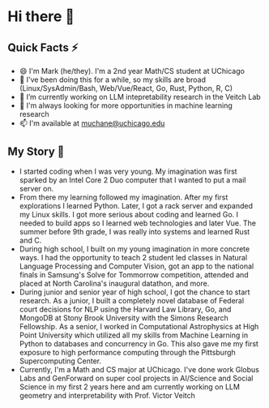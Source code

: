 # Hi there 👋
## Quick Facts ⚡
- 😄 I'm Mark (he/they). I'm a 2nd year Math/CS student at UChicago
- 🌱 I've been doing this for a while, so my skills are broad (Linux/SysAdmin/Bash, Web/Vue/React, Go, Rust, Python, R, C)
- 🔭 I’m currently working on LLM intepretability research in the Veitch Lab
- 👯 I'm always looking for more opportunities in machine learning research
- 📫 I'm available at muchane@uchicago.edu
## My Story 💬
- I started coding when I was very young. My imagination was first sparked by an Intel Core 2 Duo computer that I wanted to put a mail server on.
- From there my learning followed my imagination. After my first explorations I learned Python. Later, I got a rack server and expanded my Linux skills. I got more serious about coding and learned Go. I needed to build apps so I learned web technologies and later Vue. The summer before 9th grade, I was really into systems and learned Rust and C.
- During high school, I built on my young imagination in more concrete ways. I had the opportunity to teach 2 student led classes in Natural Language Processing and Computer Vision, got an app to the national finals in Samsung's Solve for Tommorrow competition, attended and placed at North Carolina's inaugural datathon, and more.
- During junior and senior year of high school, I got the chance to start research. As a junior, I built a completely novel database of Federal court decisions for NLP using the Harvard Law Library, Go, and MongoDB at Stony Brook University with the Simons Research Fellowship. As a senior, I worked in Computational Astrophysics at High Point University which utilized all my skills from Machine Learning in Python to databases and concurrency in Go. This also gave me my first exposure to high performance computing through the Pittsburgh Supercomputing Center.
- Currently, I'm a Math and CS major at UChicago. I've done work Globus Labs and GenForward on super cool projects in AI/Science and Social Science in my first 2 years here and am currently working on LLM geometry and interpretability with Prof. Victor Veitch 
<!--
**muchanem/muchanem** is a ✨ _special_ ✨ repository because its `README.md` (this file) appears on your GitHub profile.

Here are some ideas to get you started:

- 🔭 I’m currently working on ...
- 🌱 I’m currently learning ...
- 👯 I’m looking to collaborate on ...
- 🤔 I’m looking for help with ...
- 💬 Ask me about ...
- 📫 How to reach me: ...
- 😄 Pronouns: ...
- ⚡ Fun fact: ...
-->
